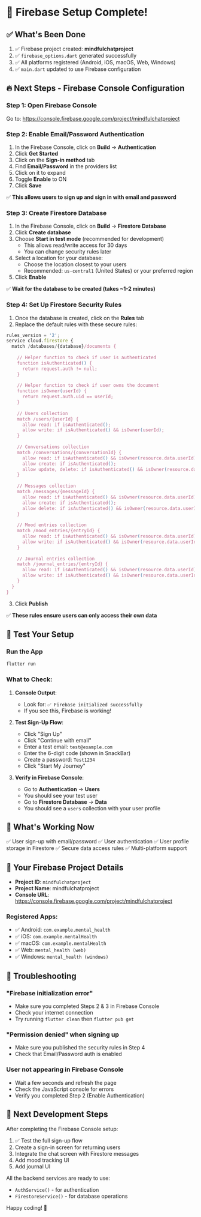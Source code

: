 # 🎉 Firebase Setup Complete!

## ✅ What's Been Done

1. ✅ Firebase project created: **mindfulchatproject**
2. ✅ `firebase_options.dart` generated successfully
3. ✅ All platforms registered (Android, iOS, macOS, Web, Windows)
4. ✅ `main.dart` updated to use Firebase configuration

## 🔥 Next Steps - Firebase Console Configuration

### Step 1: Open Firebase Console

Go to: https://console.firebase.google.com/project/mindfulchatproject

### Step 2: Enable Email/Password Authentication

1. In the Firebase Console, click on **Build** → **Authentication**
2. Click **Get Started**
3. Click on the **Sign-in method** tab
4. Find **Email/Password** in the providers list
5. Click on it to expand
6. Toggle **Enable** to ON
7. Click **Save**

✅ **This allows users to sign up and sign in with email and password**

### Step 3: Create Firestore Database

1. In the Firebase Console, click on **Build** → **Firestore Database**
2. Click **Create database**
3. Choose **Start in test mode** (recommended for development)
   - This allows read/write access for 30 days
   - You can change security rules later
4. Select a location for your database:
   - Choose the location closest to your users
   - Recommended: `us-central1` (United States) or your preferred region
5. Click **Enable**

✅ **Wait for the database to be created (takes ~1-2 minutes)**

### Step 4: Set Up Firestore Security Rules

1. Once the database is created, click on the **Rules** tab
2. Replace the default rules with these secure rules:

```javascript
rules_version = '2';
service cloud.firestore {
  match /databases/{database}/documents {
    
    // Helper function to check if user is authenticated
    function isAuthenticated() {
      return request.auth != null;
    }
    
    // Helper function to check if user owns the document
    function isOwner(userId) {
      return request.auth.uid == userId;
    }
    
    // Users collection
    match /users/{userId} {
      allow read: if isAuthenticated();
      allow write: if isAuthenticated() && isOwner(userId);
    }
    
    // Conversations collection
    match /conversations/{conversationId} {
      allow read: if isAuthenticated() && isOwner(resource.data.userId);
      allow create: if isAuthenticated();
      allow update, delete: if isAuthenticated() && isOwner(resource.data.userId);
    }
    
    // Messages collection
    match /messages/{messageId} {
      allow read: if isAuthenticated() && isOwner(resource.data.userId);
      allow create: if isAuthenticated();
      allow delete: if isAuthenticated() && isOwner(resource.data.userId);
    }
    
    // Mood entries collection
    match /mood_entries/{entryId} {
      allow read: if isAuthenticated() && isOwner(resource.data.userId);
      allow write: if isAuthenticated() && isOwner(resource.data.userId);
    }
    
    // Journal entries collection
    match /journal_entries/{entryId} {
      allow read: if isAuthenticated() && isOwner(resource.data.userId);
      allow write: if isAuthenticated() && isOwner(resource.data.userId);
    }
  }
}
```

3. Click **Publish**

✅ **These rules ensure users can only access their own data**

## 🧪 Test Your Setup

### Run the App

```bash
flutter run
```

### What to Check:

1. **Console Output**:
   - Look for: `✅ Firebase initialized successfully`
   - If you see this, Firebase is working!

2. **Test Sign-Up Flow**:
   - Click "Sign Up"
   - Click "Continue with email"
   - Enter a test email: `test@example.com`
   - Enter the 6-digit code (shown in SnackBar)
   - Create a password: `Test1234`
   - Click "Start My Journey"

3. **Verify in Firebase Console**:
   - Go to **Authentication** → **Users**
   - You should see your test user
   - Go to **Firestore Database** → **Data**
   - You should see a `users` collection with your user profile

## 🎯 What's Working Now

✅ User sign-up with email/password
✅ User authentication
✅ User profile storage in Firestore
✅ Secure data access rules
✅ Multi-platform support

## 📱 Your Firebase Project Details

- **Project ID**: `mindfulchatproject`
- **Project Name**: mindfulchatproject
- **Console URL**: https://console.firebase.google.com/project/mindfulchatproject

### Registered Apps:

- ✅ Android: `com.example.mental_health`
- ✅ iOS: `com.example.mentalHealth`
- ✅ macOS: `com.example.mentalHealth`
- ✅ Web: `mental_health (web)`
- ✅ Windows: `mental_health (windows)`

## 🐛 Troubleshooting

### "Firebase initialization error"
- Make sure you completed Steps 2 & 3 in Firebase Console
- Check your internet connection
- Try running `flutter clean` then `flutter pub get`

### "Permission denied" when signing up
- Make sure you published the security rules in Step 4
- Check that Email/Password auth is enabled

### User not appearing in Firebase Console
- Wait a few seconds and refresh the page
- Check the JavaScript console for errors
- Verify you completed Step 2 (Enable Authentication)

## 🎉 Next Development Steps

After completing the Firebase Console setup:

1. ✅ Test the full sign-up flow
2. Create a sign-in screen for returning users
3. Integrate the chat screen with Firestore messages
4. Add mood tracking UI
5. Add journal UI

All the backend services are ready to use:
- `AuthService()` - for authentication
- `FirestoreService()` - for database operations

Happy coding! 🚀
